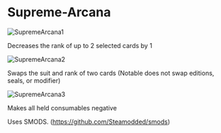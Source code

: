 # Supreme-Arcana

![SupremeArcana1](https://github.com/user-attachments/assets/479a6ac8-fbc4-435f-bc34-02666ab33918)

Decreases the rank of up to 2 selected cards by 1

![SupremeArcana2](https://github.com/user-attachments/assets/2c2c8e60-305e-44b0-9bd2-9b51862f6e6f)

Swaps the suit and rank of two cards
(Notable does not swap editions, seals, or modifier)

![SupremeArcana3](https://github.com/user-attachments/assets/70477e03-d2d5-4053-85ec-8e818b183318)

Makes all held consumables negative

Uses SMODS. (https://github.com/Steamodded/smods)


